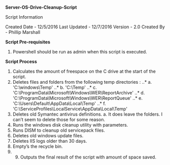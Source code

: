 **Server-OS-Drive-Cleanup-Script**

Script Information

Created Date - 12/5/2016
Last Updated - 12/7/2016
Version - 2.0
Created By - Phillip Marshall

**Script Pre-requisites**

1) Powershell should be run as admin when this script is executed.

**Script Process**

1. Calculates the amount of freespace on the C drive at the start of the
   script.
2. Deletes files and folders from the following temp directories : 
..* a. 'C:\windows\Temp' 
..* b. 'C:\Temp' 
..* c. 'C:\ProgramData\Microsoft\Windows\WER\ReportArchive' 
..* d. 'C:\ProgramData\Microsoft\Windows\WER\ReportQueue' 
..* e. 'C:\Users\Default\AppData\Local\Temp' 
..* f. 'C:\ServiceProfiles\LocalService\AppData\Local\Temp' 
3. Deletes old Symantec antivirus definitions. a. It does leave the folders. I can’t seem to delete those for some reason.
4. Runs the windows disk cleanup utility with parameters. 
5. Runs DISM to cleanup old servicepack files. 
6. Deletes old windows update files. 
7. Deletes IIS logs older than 30 days. 
8. Empty’s the recycle bin. 
9. 9) Outputs the final result of the script with amount of space saved.